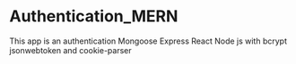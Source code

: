 # Authentication_MERN
This app is an authentication Mongoose Express React Node js with bcrypt jsonwebtoken and cookie-parser
